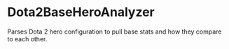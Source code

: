 # Dota2BaseHeroAnalyzer
Parses Dota 2 hero configuration to pull base stats and how they compare to each other. 
